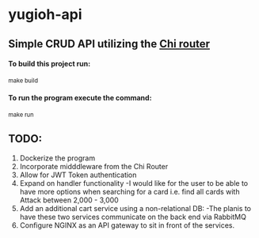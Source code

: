 # yugioh-api

## Simple CRUD API utilizing the [Chi router](https://github.com/go-chi/chi)

#### To build this project run:
  <sub>make build</sub>
  
#### To run the program execute the command:
  <sub>make run</sub>
  
## TODO:
  1. Dockerize the program
  2. Incorporate midddleware from the Chi Router
  3. Allow for JWT Token authentication
  4. Expand on handler functionality
     -I would like for the user to be able to have more options when searching for a card i.e. find all cards with Attack between 2,000 - 3,000</sub>
  6. Add an additional cart service using a non-relational DB:
     -The planis to have these two services communicate on the back end via RabbitMQ
  6. Configure NGINX as an API gateway to sit in front of the services.
  
